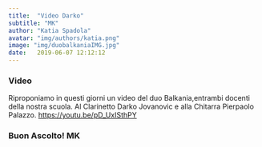 ```yaml
---
title:  "Video Darko"
subtitle: "MK"
author: "Katia Spadola"
avatar: "img/authors/katia.png"
image: "img/duobalkaniaIMG.jpg"
date:   2019-06-07 12:12:12
---
```


### Video
Riproponiamo in questi giorni un video del duo Balkania,entrambi docenti della nostra scuola.
Al Clarinetto Darko Jovanovic e alla Chitarra Pierpaolo Palazzo.
https://youtu.be/pD_UxISthPY

### Buon Ascolto! MK
